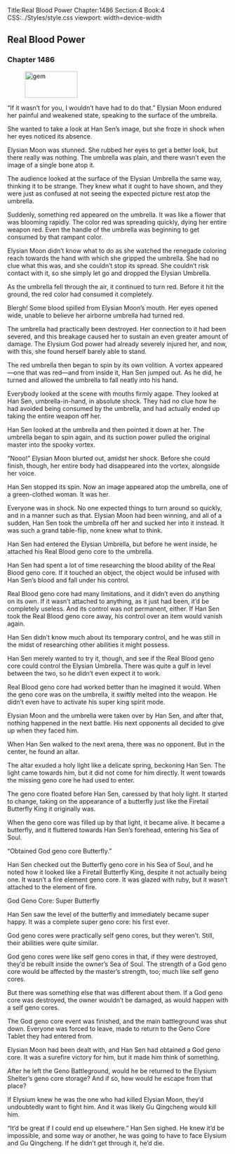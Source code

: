 Title:Real Blood Power 
Chapter:1486 
Section:4 
Book:4 
CSS:../Styles/style.css 
viewport: width=device-width
  
## Real Blood Power
### Chapter 1486
  
<figure>
	<img src="../Images/gem.gif" alt="gem" id="gem" width="120" height="60" />
</figure>
  

  
“If it wasn’t for you, I wouldn’t have had to do that.” Elysian Moon endured her painful and weakened state, speaking to the surface of the umbrella.

She wanted to take a look at Han Sen’s image, but she froze in shock when her eyes noticed its absence.

Elysian Moon was stunned. She rubbed her eyes to get a better look, but there really was nothing. The umbrella was plain, and there wasn’t even the image of a single bone atop it.

The audience looked at the surface of the Elysian Umbrella the same way, thinking it to be strange. They knew what it ought to have shown, and they were just as confused at not seeing the expected picture rest atop the umbrella.

Suddenly, something red appeared on the umbrella. It was like a flower that was blooming rapidly. The color red was spreading quickly, dying her entire weapon red. Even the handle of the umbrella was beginning to get consumed by that rampant color.

Elysian Moon didn’t know what to do as she watched the renegade coloring reach towards the hand with which she gripped the umbrella. She had no clue what this was, and she couldn’t stop its spread. She couldn’t risk contact with it, so she simply let go and dropped the Elysian Umbrella.

As the umbrella fell through the air, it continued to turn red. Before it hit the ground, the red color had consumed it completely.

Blergh! Some blood spilled from Elysian Moon’s mouth. Her eyes opened wide, unable to believe her airborne umbrella had turned red.

The umbrella had practically been destroyed. Her connection to it had been severed, and this breakage caused her to sustain an even greater amount of damage. The Elysium God power had already severely injured her, and now, with this, she found herself barely able to stand.

The red umbrella then began to spin by its own volition. A vortex appeared—one that was red—and from inside it, Han Sen jumped out. As he did, he turned and allowed the umbrella to fall neatly into his hand.

Everybody looked at the scene with mouths firmly agape. They looked at Han Sen, umbrella-in-hand, in absolute shock. They had no clue how he had avoided being consumed by the umbrella, and had actually ended up taking the entire weapon off her.

Han Sen looked at the umbrella and then pointed it down at her. The umbrella began to spin again, and its suction power pulled the original master into the spooky vortex.

“Nooo!” Elysian Moon blurted out, amidst her shock. Before she could finish, though, her entire body had disappeared into the vortex, alongside her voice.

Han Sen stopped its spin. Now an image appeared atop the umbrella, one of a green-clothed woman. It was her.

Everyone was in shock. No one expected things to turn around so quickly, and in a manner such as that. Elysian Moon had been winning, and all of a sudden, Han Sen took the umbrella off her and sucked her into it instead. It was such a grand table-flip, none knew what to think.

Han Sen had entered the Elysian Umbrella, but before he went inside, he attached his Real Blood geno core to the umbrella.

Han Sen had spent a lot of time researching the blood ability of the Real Blood geno core. If it touched an object, the object would be infused with Han Sen’s blood and fall under his control.

Real Blood geno core had many limitations, and it didn’t even do anything on its own. If it wasn’t attached to anything, as it just had been, it’d be completely useless. And its control was not permanent, either. If Han Sen took the Real Blood geno core away, his control over an item would vanish again.

Han Sen didn’t know much about its temporary control, and he was still in the midst of researching other abilities it might possess.

Han Sen merely wanted to try it, though, and see if the Real Blood geno core could control the Elysian Umbrella. There was quite a gulf in level between the two, so he didn’t even expect it to work.

Real Blood geno core had worked better than he imagined it would. When the geno core was on the umbrella, it swiftly melted into the weapon. He didn’t even have to activate his super king spirit mode.

Elysian Moon and the umbrella were taken over by Han Sen, and after that, nothing happened in the next battle. His next opponents all decided to give up when they faced him.

When Han Sen walked to the next arena, there was no opponent. But in the center, he found an altar.

The altar exuded a holy light like a delicate spring, beckoning Han Sen. The light came towards him, but it did not come for him directly. It went towards the missing geno core he had used to enter.

The geno core floated before Han Sen, caressed by that holy light. It started to change, taking on the appearance of a butterfly just like the Firetail Butterfly King it originally was.

When the geno core was filled up by that light, it became alive. It became a butterfly, and it fluttered towards Han Sen’s forehead, entering his Sea of Soul.

“Obtained God geno core Butterfly.”

Han Sen checked out the Butterfly geno core in his Sea of Soul, and he noted how it looked like a Firetail Butterfly King, despite it not actually being one. It wasn’t a fire element geno core. It was glazed with ruby, but it wasn’t attached to the element of fire.

God Geno Core: Super Butterfly

Han Sen saw the level of the butterfly and immediately became super happy. It was a complete super geno core: his first ever.

God geno cores were practically self geno cores, but they weren’t. Still, their abilities were quite similar.

God geno cores were like self geno cores in that, if they were destroyed, they’d be rebuilt inside the owner’s Sea of Soul. The strength of a God geno core would be affected by the master’s strength, too; much like self geno cores.

But there was something else that was different about them. If a God geno core was destroyed, the owner wouldn’t be damaged, as would happen with a self geno cores.

The God geno core event was finished, and the main battleground was shut down. Everyone was forced to leave, made to return to the Geno Core Tablet they had entered from.

Elysian Moon had been dealt with, and Han Sen had obtained a God geno core. It was a surefire victory for him, but it made him think of something.

After he left the Geno Battleground, would he be returned to the Elysium Shelter’s geno core storage? And if so, how would he escape from that place?

If Elysium knew he was the one who had killed Elysian Moon, they’d undoubtedly want to fight him. And it was likely Gu Qingcheng would kill him.

“It’d be great if I could end up elsewhere.” Han Sen sighed. He knew it’d be impossible, and some way or another, he was going to have to face Elysium and Gu Qingcheng. If he didn’t get through it, he’d die.